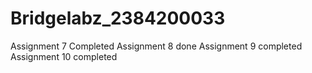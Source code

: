 # Bridgelabz_2384200033
Assignment 7 Completed
Assignment 8 done
Assignment 9 completed 
Assignment 10 completed

